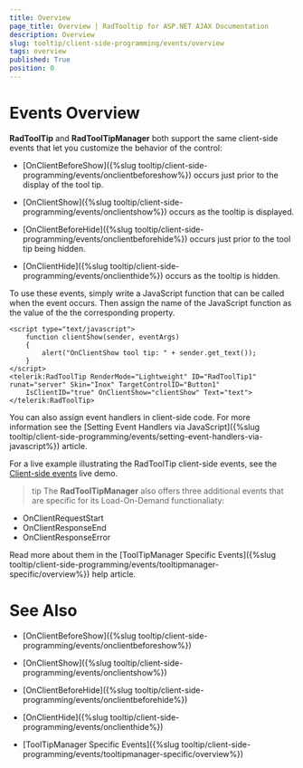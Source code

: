 ```yaml
---
title: Overview
page_title: Overview | RadTooltip for ASP.NET AJAX Documentation
description: Overview
slug: tooltip/client-side-programming/events/overview
tags: overview
published: True
position: 0
---
```


# Events Overview





**RadToolTip** and **RadToolTipManager** both support the same client-side events that let you customize the behavior of the control:

* [OnClientBeforeShow]({%slug tooltip/client-side-programming/events/onclientbeforeshow%}) occurs just prior to the display of the tool tip.

* [OnClientShow]({%slug tooltip/client-side-programming/events/onclientshow%}) occurs as the tooltip is displayed.

* [OnClientBeforeHide]({%slug tooltip/client-side-programming/events/onclientbeforehide%}) occurs just prior to the tool tip being hidden.

* [OnClientHide]({%slug tooltip/client-side-programming/events/onclienthide%}) occurs as the tooltip is hidden.

To use these events, simply write a JavaScript function that can be called when the event occurs. Then assign the name of the JavaScript function as the value of the the corresponding property.

````ASP.NET
<script type="text/javascript">
    function clientShow(sender, eventArgs)
    {
        alert("OnClientShow tool tip: " + sender.get_text());
    } 
</script>
<telerik:RadToolTip RenderMode="Lightweight" ID="RadToolTip1" runat="server" Skin="Inox" TargetControlID="Button1"
    IsClientID="true" OnClientShow="clientShow" Text="text">
</telerik:RadToolTip>
````



You can also assign event handlers in client-side code. For more information see the [Setting Event Handlers via JavaScript]({%slug tooltip/client-side-programming/events/setting-event-handlers-via-javascript%}) article.

For a live example illustrating the RadToolTip client-side events, see the [Client-side events](https://demos.telerik.com/aspnet-ajax/tooltip/examples/clientsideevents/defaultcs.aspx) live demo.

>tip The **RadToolTipManager** also offers three additional events that are specific for its Load-On-Demand functionaliaty:
>
* OnClientRequestStart
* OnClientResponseEnd
* OnClientResponseError
>
Read more about them in the [ToolTipManager Specific Events]({%slug tooltip/client-side-programming/events/tooltipmanager-specific/overview%}) help article.



# See Also

 * [OnClientBeforeShow]({%slug tooltip/client-side-programming/events/onclientbeforeshow%})

 * [OnClientShow]({%slug tooltip/client-side-programming/events/onclientshow%})

 * [OnClientBeforeHide]({%slug tooltip/client-side-programming/events/onclientbeforehide%})

 * [OnClientHide]({%slug tooltip/client-side-programming/events/onclienthide%})

 * [ToolTipManager Specific Events]({%slug tooltip/client-side-programming/events/tooltipmanager-specific/overview%})
